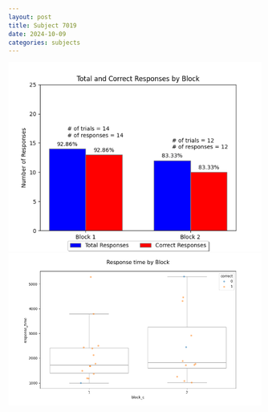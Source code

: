 ```yaml
---
layout: post
title: Subject 7019
date: 2024-10-09
categories: subjects
---
```


![](data/7019/run-6/7019_ATS_responses.png)
![](data/7019/run-6/7019_ATS_rt.png)
